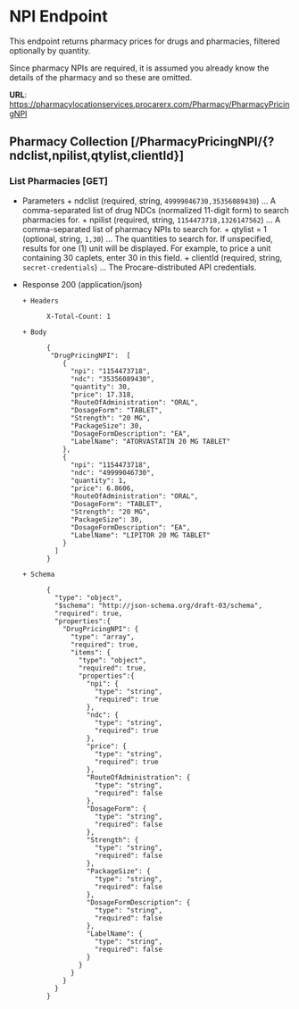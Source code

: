 # NPI Endpoint

This endpoint returns pharmacy prices for drugs and pharmacies, filtered optionally by quantity.

Since pharmacy NPIs are required, it is assumed you already know the details of the pharmacy and so these are omitted.

**URL**: https://pharmacylocationservices.procarerx.com/Pharmacy/PharmacyPricingNPI

## Pharmacy Collection [/PharmacyPricingNPI/{?ndclist,npilist,qtylist,clientId}]

### List Pharmacies [GET]

+ Parameters
      + ndclist (required, string, `49999046730,35356089430`) ... A comma-separated list of drug NDCs (normalized 11-digit form) to search pharmacies for.
      + npilist (required, string, `1154473718,1326147562`) ... A comma-separated list of pharmacy NPIs to search for.
      + qtylist = 1 (optional, string, `1,30`) ... The quantities to search for. If unspecified, results for one (1) unit will be displayed. For example, to price a unit containing 30 caplets, enter 30 in this field.
      + clientId (required, string, `secret-credentials`) ... The Procare-distributed API credentials.

+ Response 200 (application/json)

      + Headers

            X-Total-Count: 1

      + Body

            {
             "DrugPricingNPI":  [
                {
                  "npi": "1154473718",
                  "ndc": "35356089430",
                  "quantity": 30,
                  "price": 17.318,
                  "RouteOfAdministration": "ORAL",
                  "DosageForm": "TABLET",
                  "Strength": "20 MG",
                  "PackageSize": 30,
                  "DosageFormDescription": "EA",
                  "LabelName": "ATORVASTATIN 20 MG TABLET"
                },
                {
                  "npi": "1154473718",
                  "ndc": "49999046730",
                  "quantity": 1,
                  "price": 6.8606,
                  "RouteOfAdministration": "ORAL",
                  "DosageForm": "TABLET",
                  "Strength": "20 MG",
                  "PackageSize": 30,
                  "DosageFormDescription": "EA",
                  "LabelName": "LIPITOR 20 MG TABLET"
                }
              ]
            }

      + Schema

            {
              "type": "object",
              "$schema": "http://json-schema.org/draft-03/schema",
              "required": true,
              "properties":{
                "DrugPricingNPI": {
                  "type": "array",
                  "required": true,
                  "items": {
                    "type": "object",
                    "required": true,
                    "properties":{
                      "npi": {
                        "type": "string",
                        "required": true
                      },
                      "ndc": {
                        "type": "string",
                        "required": true
                      },
                      "price": {
                        "type": "string",
                        "required": true
                      },
                      "RouteOfAdministration": {
                        "type": "string",
                        "required": false
                      },
                      "DosageForm": {
                        "type": "string",
                        "required": false
                      },
                      "Strength": {
                        "type": "string",
                        "required": false
                      },
                      "PackageSize": {
                        "type": "string",
                        "required": false
                      },
                      "DosageFormDescription": {
                        "type": "string",
                        "required": false
                      },
                      "LabelName": {
                        "type": "string",
                        "required": false
                      }
                    }
                  }
                }
              }
            }
